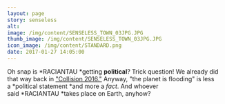 ```yaml
---
layout: page
story: senseless
alt:
image: /img/content/SENSELESS_TOWN_03JPG.JPG
thumb_image: /img/content/SENSELESS_TOWN_03JPG.JPG
icon_image: /img/content/STANDARD.png
date: 2017-01-27 14:05:00
---
```



Oh snap is&nbsp;*RACIANTAU&nbsp;*getting&nbsp;**political**? Trick question! We already did that way back in ["Collision 2016."](/comics/cabin+fever_01/)&nbsp;Anyway, "the planet is flooding" is less a&nbsp;*political statement&nbsp;*and more a&nbsp;*fact*. And whoever said&nbsp;*RACIANTAU&nbsp;*takes place on Earth, anyhow?